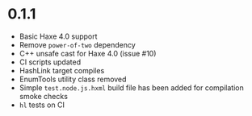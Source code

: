 # 0.1.1

- Basic Haxe 4.0 support 
- Remove `power-of-two` dependency
- C++ unsafe cast for Haxe 4.0 (issue #10)
- CI scripts updated
- HashLink target compiles
- EnumTools utility class removed
- Simple `test.node.js.hxml` build file has been added for compilation smoke checks
- `hl` tests on CI